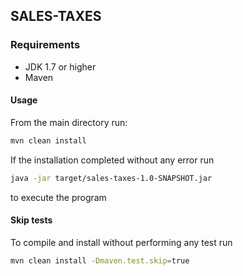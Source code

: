 ## SALES-TAXES
### Requirements
- JDK 1.7 or higher
- Maven

#### Usage
From the main directory run:
```bash
mvn clean install
```
If the installation completed without any error run
```bash
java -jar target/sales-taxes-1.0-SNAPSHOT.jar
```
to execute the program

#### Skip tests
To compile and install without performing any test run
```bash
mvn clean install -Dmaven.test.skip=true
```
